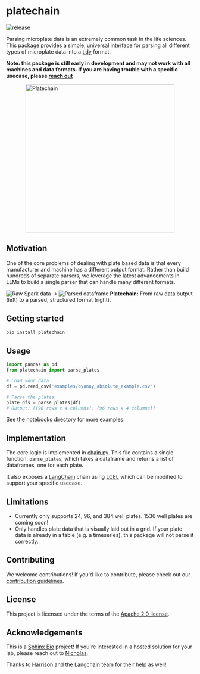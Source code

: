 # platechain

[![release](https://github.com/sphinxbio/platechain/actions/workflows/release.yml/badge.svg)](https://github.com/sphinxbio/platechain/actions/workflows/release.yml)

Parsing microplate data is an extremely common task in the life sciences. This package provides a simple, universal interface for parsing all different types of microplate data into a [tidy](https://r4ds.had.co.nz/tidy-data.html) format.

**Note: this package is still early in development and may not work with all machines and data formats. If you are having trouble with a specific usecase, please [reach out](mailto:hello@sphinxbio.com?subject=Platechain)**

<div style="display: flex; flex-direction: column; align-items: center; justify-content: center;">
<img src="images/platechain.png?raw=true" width="400" height="400" alt="Platechain">
</div>

## Motivation

One of the core problems of dealing with plate based data is that every manufacturer and machine has a different output format. Rather than build hundreds of separate parsers, we leverage the latest advancements in LLMs to build a single parser that can handle many different formats.

<!-- <div style="display: flex; flex-direction: column; align-items: center; justify-content: center;">
    <div style="display: flex; align-items: center; justify-content: center;">
        <img src="images/spark_raw.png?raw=true" alt="Raw Spark data" style="width: 200px; object-fit: contain; margin-right: 10px;"/>
        →
        <img src="images/spark_parsed.png?raw=true" alt="Parsed dataframe" style="width: 200px; object-fit: contain; margin-left: 10px;"/>
    </div>
    <div style="margin-top: 10px; text-align: center;">
        <strong>Platechain:</strong> From raw data output (left) to a parsed, structured format (right).
    </div>
</div> -->

![Raw Spark data](images/spark_raw.png?raw=true) → ![Parsed dataframe](images/spark_parsed.png?raw=true)
**Platechain:** From raw data output (left) to a parsed, structured format (right).

## Getting started

```bash
pip install platechain
```

## Usage

```python
import pandas as pd
from platechain import parse_plates

# Load your data
df = pd.read_csv('examples/byonoy_absolute_example.csv')

# Parse the plates
plate_dfs = parse_plates(df)
# Output: [[96 rows x 4 columns], [96 rows x 4 columns]]
```

See the [notebooks](./notebooks) directory for more examples.

## Implementation

The core logic is implemented in [chain.py](./src/platechain/chain.py).
This file contains a single function, `parse_plates`, which takes a dataframe and returns a list of dataframes, one for each plate.

It also exposes a [LangChain](langchain.com) chain using [LCEL](https://python.langchain.com/docs/expression_language/) which can be modified to support your specific usecase.

## Limitations

- Currently only supports 24, 96, and 384 well plates. 1536 well plates are coming soon!
- Only handles plate data that is visually laid out in a grid. If your plate data is already in a table (e.g. a timeseries), this package will not parse it correctly.

## Contributing

We welcome contributions! If you'd like to contribute, please check out our [contribution guidelines](./CONTRIBUTING.md).

## License

This project is licensed under the terms of the [Apache 2.0 license](./LICENSE).

## Acknowledgements

This is a [Sphinx Bio](sphinxbio.com) project! If you're interested in a hosted solution for your lab, please reach out to [Nicholas](mailto:nicholas@sphinxbio.com).

Thanks to [Harrison](@hwchase17) and the [Langchain](langchain.com) team for their help as well!
